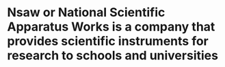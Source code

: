 # Nsaw or National Scientific Apparatus Works is a company that provides scientific instruments for research to schools and universities
